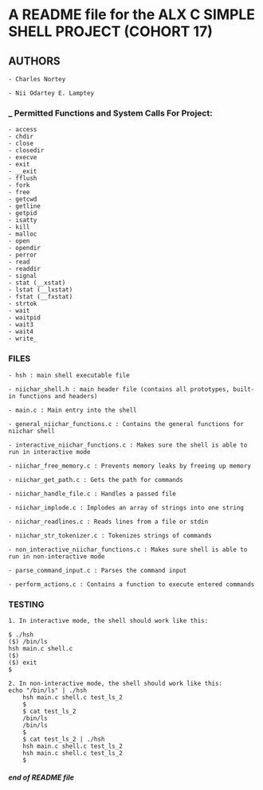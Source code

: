 # A README file for the ALX C SIMPLE SHELL PROJECT (COHORT 17)

## **AUTHORS**
	- Charles Nortey

	- Nii Odartey E. Lamptey

### _ Permitted Functions and System Calls For Project: 
	- access
	- chdir
	- close
	- closedir
	- execve
	- exit
	- __exit
	- fflush
	- fork
	- free
	- getcwd
	- getline
	- getpid
	- isatty
	- kill
	- malloc
	- open
	- opendir
	- perror
	- read
	- readdir
	- signal
	- stat (__xstat)
	- lstat (__lxstat)
	- fstat (__fxstat)
	- strtok
	- wait
	- waitpid
	- wait3
	- wait4
	- write_

### FILES
	- hsh : main shell executable file

	- niichar_shell.h : main header file (contains all prototypes, built-in functions and headers)

	- main.c : Main entry into the shell

	- general_niichar_functions.c : Contains the general functions for niichar shell

	- interactive_niichar_functions.c : Makes sure the shell is able to run in interactive mode

	- niichar_free_memory.c : Prevents memory leaks by freeing up memory

	- niichar_get_path.c : Gets the path for commands

	- niichar_handle_file.c : Handles a passed file

	- niichar_implode.c : Implodes an array of strings into one string

	- niichar_readlines.c : Reads lines from a file or stdin

	- niichar_str_tokenizer.c : Tokenizes strings of commands

	- non_interactive_niichar_functions.c : Makes sure shell is able to run in non-interactive mode

	- parse_command_input.c : Parses the command input

	- perform_actions.c : Contains a function to execute entered commands

### TESTING

	1. In interactive mode, the shell should work like this:

	$ ./hsh
	($) /bin/ls
	hsh main.c shell.c
	($)
	($) exit
	$

	2. In non-interactive mode, the shell should work like this:
	echo "/bin/ls" | ./hsh
    	hsh main.c shell.c test_ls_2
    	$
    	$ cat test_ls_2
    	/bin/ls
    	/bin/ls
    	$
    	$ cat test_ls_2 | ./hsh
    	hsh main.c shell.c test_ls_2
    	hsh main.c shell.c test_ls_2
    	$

#### _end of README file_
